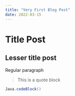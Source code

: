 ```yaml
---
title: "Very First Blog Post"
date: 2022-03-15
---
```


# Title Post
## Lesser title post
Regular paragraph

>This is a quote block

```java
Java.codeBlock()
```
